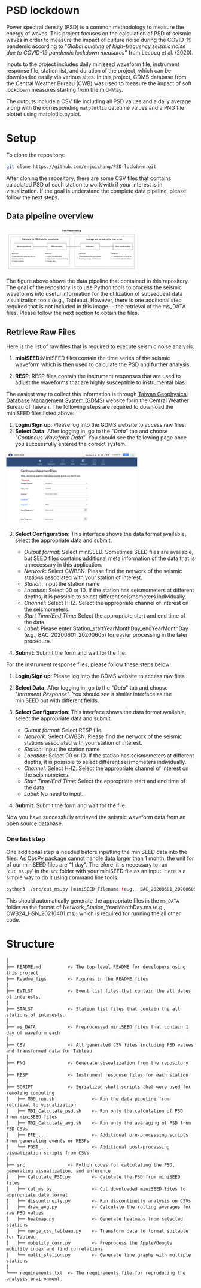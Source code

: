 # PSD lockdown

Power spectral density (PSD) is a common methodology to measure the energy of waves. This project focuses on the calculation of PSD of seismic waves in order to measure the impact of culture noise during the COVID-19 pandemic according to "*Global quieting of high-frequency seismic noise due to COVID-19 pandemic lockdown measures*" from Lecocq et al. (2020). 

Inputs to the project includes daily miniseed waveform file, instrument response file, station list, and duration of the project, which can be downloaded easily via various sites. In this project, GDMS database from the Central Weather Bureau (CWB) was used to measure the impact of soft lockdown measures starting from the mid-May.

The outputs include a CSV file including all PSD values and a daily average along with the corresponding `matplotlib` datetime values and a PNG file plottet using matplotlib.pyplot.


# Setup

To clone the repository:
```sh
git clone https://github.com/enjuichang/PSD-lockdown.git
```

After cloning the repository, there are some CSV files that contains calculated PSD of each station to work with if your interest is in visualization. If the goal is understand the complete data pipeline, please follow the next steps.

## Data pipeline overview

<img src="./Readme_figs/data_pipeline_viz.png" alt="Data pipeline visualization" width="350" title="Data Pipeline">

The figure above shows the data pipeline that contained in this repository. The goal of the repository is to use Python tools to process the seismic waveforms into useful information for the utilization of subsequent data visualization tools (e.g., Tableau). However, there is one additional step required that is not included in this image -- the retrieval of the ms_DATA files. Please follow the next section to obtain the files.

## Retrieve Raw Files

Here is the list of raw files that is required to execute seismic noise analysis:

1. **miniSEED**:MiniSEED files contain the time series of the seismic waveform which is then used to calculate the PSD and further analysis.

2. **RESP**: RESP files contain the instrument responses that are used to adjust the waveforms that are highly susceptible to instrumental bias.

The easiest way to collect this information is through [Taiwan Geophysical Database Management System (GDMS)](https://gdmsn.cwb.gov.tw/index.php) website form the Central Weather Bureau of Taiwan. The following steps are required to download the miniSEED files listed above:

1. **Login/Sign up**: Please log into the GDMS website to access raw files.
2. **Select Data**: After logging in, go to the "*Data*" tab and choose "*Continous Waveform Data*". You should see the following page once you successfully entered the correct system.

<img src="./Readme_figs/gdms_interface.png" alt="GDMS data download page" width="350">

3. **Select Configuration**: This interface shows the data format available, select the appropriate data and submit.
    - *Output format*: Select miniSEED. Sometimes SEED files are available, but SEED files contains additional meta information of the data that is unnecessary in this application.
    - *Network*: Select CWBSN. Please find the network of the seismic stations associated with your station of interest.
    - *Station*: Input the station name
    - *Location*: Select 00 or 10. If the station has seismometers at different depths, it is possible to select different seismometers individually.
    - *Channel*: Select HHZ. Select the appropriate channel of interest on the seismometers.
    - *Start Time/End Time*: Select the appropriate start and end time of the data.
    - *Label*: Please enter Station_startYearMonthDay_endYearMonthDay (e.g., BAC_20200601_20200605) for easier processing in the later procedure.

4. **Submit**: Submit the form and wait for the file.

For the instrument response files, please follow these steps below:

1. **Login/Sign up**: Please log into the GDMS website to access raw files.
2. **Select Data**: After logging in, go to the "*Data*" tab and choose "*Intrument Response*". You should see a similar interface as the miniSEED but with different fields.

3. **Select Configuration**: This interface shows the data format available, select the appropriate data and submit.
    - *Output format*: Select RESP file.
    - *Network*: Select CWBSN. Please find the network of the seismic stations associated with your station of interest.
    - *Station*: Input the station name
    - *Location*: Select 00 or 10. If the station has seismometers at different depths, it is possible to select different seismometers individually.
    - *Channel*: Select HHZ. Select the appropriate channel of interest on the seismometers.
    - *Start Time/End Time*: Select the appropriate start and end time of the data.
    - *Label*: No need to input.

4. **Submit**: Submit the form and wait for the file.

Now you have successfully retrieved the seismic waveform data from an open source database.

### One last step

One additional step is needed before inputting the miniSEED data into the files. As ObsPy package cannot handle data larger than 1 month, the unit for of our miniSEED files are "1 day". Therefore, it is necessary to run '`cut_ms.py`' in the `src` folder with your miniSEED file as an input. Here is a simple way to do it using command line tools:

```sh
python3 ./src/cut_ms.py [miniSEED Filename (e.g., BAC_20200601_20200605.miniSEED)]
```

This should automatically generate the appropriate files in the `ms_DATA` folder as the format of Network_Station_YearMonthDay.ms (e.g., CWB24_HSN_20210401.ms), which is required for running the all other code.




# Structure

```
│
├── README.md          <- The top-level README for developers using this project
├── Readme_figs        <- Figures in the README files
│
├── EVTLST             <- Event list files that contain the all dates of interests.
│
├── STALST             <- Station list files that contain the all stations of interests.
│
├── ms_DATA            <- Preprocessed miniSEED files that contain 1 day of waveform each
│
├── CSV                <- All generated CSV files including PSD values and transformed data for Tableau
│
├── PNG                <- Generate visualization from the repository
│
├── RESP               <- Instrument response files for each station
│
├── SCRIPT             <- Serialized shell scripts that were used for remoting computing
│   ├── M00_run.sh              <- Run the data pipeline from retrieval to visualization
│   ├── M01_Calculate_psd.sh    <- Run only the calculation of PSD from miniSEED files
│   ├── M02_Calculate_avg.sh    <- Run only the averaging of PSD from PSD CSVs
│   ├── PRE_...                 <- Additional pre-processing scripts from generating events or RESPs
│   └── POST_...                <- Additional post-processing visualization scripts from CSVs
│
├── src                <- Python codes for calculating the PSD, generating visualization, and inference
│   ├── Calculate_PSD.py        <- Calulate the PSD from miniSEED files
│   ├── cut_ms.py               <- Cut downloaded miniSEED files to appropriate date format
│   ├── discontinuity.py        <- Run discontinuity analysis on CSVs
│   ├── draw_avg.py             <- Calculate the rolling averages for raw PSD values
│   ├── heatmap.py              <- Generate heatmaps from selected stations
│   ├── merge_csv_tableau.py    <- Transform data to format suitable for Tableau
│   ├── mobility_corr.py        <- Preprocess the Apple/Google mobility index and find correlations
│   └── multi_station.py        <- Generate line graphs with multiple stations
│
└─── requirements.txt  <- The requirements file for reproducing the analysis environment.

```